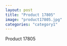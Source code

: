 ```yaml
---
layout: post
title: "Product 17805"
image: "product17805.jpg"
categories: "category1"
---
```

Product 17805

